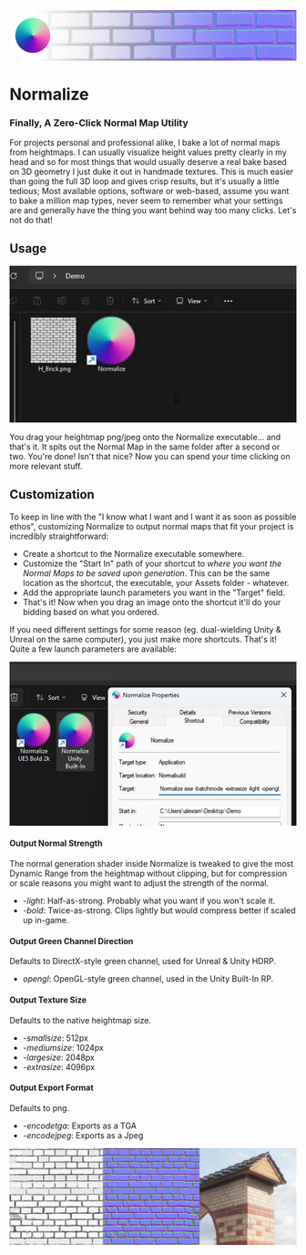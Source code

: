 
![header ](images/header.png)

# Normalize
### Finally, A Zero-Click Normal Map Utility

For projects personal and professional alike, I bake a lot of normal maps from heightmaps. I can usually visualize height values pretty clearly in my head and so for most things that would usually deserve a real bake based on 3D geometry I just duke it out in handmade textures. This is much easier than going the full 3D loop and gives crisp results, but it's usually a little tedious; Most available options, software or web-based, assume you want to bake a million map types, never seem to remember what your settings are and generally have the thing you want behind way too many clicks. Let's not do that! 

## Usage

![gif ](images/gif.gif)

You drag your heightmap png/jpeg onto the Normalize executable... and that's it. It spits out the Normal Map in the same folder after a second or two. You're done! Isn't that nice? Now you can spend your time clicking on more relevant stuff.

## Customization

To keep in line with the "I know what I want and I want it as soon as possible ethos", customizing Normalize to output normal maps that fit your project is incredibly straightforward:

- Create a shortcut to the Normalize executable somewhere.
- Customize the "Start In" path of your shortcut to *where you want the Normal Maps to be saved upon generation*. This can be the same location as the shortcut, the executable, your Assets folder - whatever.
- Add the appropriate launch parameters you want in the "Target" field.
- That's it! Now when you drag an image onto the shortcut it'll do your bidding based on what you ordered.

If you need different settings for some reason (eg. dual-wielding Unity & Unreal on the same computer), you just make more shortcuts. That's it! Quite a few launch parameters are available:

![settings ](images/settings.png)

#### Output Normal Strength
The normal generation shader inside Normalize is tweaked to give the most Dynamic Range from the heightmap without clipping, but for compression or scale reasons you might want to adjust the strength of the normal.
- *-light*: Half-as-strong. Probably what you want if you won't scale it.
- *-bold*: Twice-as-strong. Clips lightly but would compress better if scaled up in-game.

#### Output Green Channel Direction
Defaults to DirectX-style green channel, used for Unreal & Unity HDRP.
- *opengl*: OpenGL-style green channel, used in the Unity Built-In RP.

#### Output Texture Size 
Defaults to the native heightmap size.
- *-smallsize*: 512px
- *-mediumsize*: 1024px
- *-largesize*: 2048px
- *-extrasize*: 4096px

#### Output Export Format
Defaults to png.
- *-encodetga*: Exports as a TGA
- *-encodejpeg*: Exports as a Jpeg

![footer](images/footer.png)